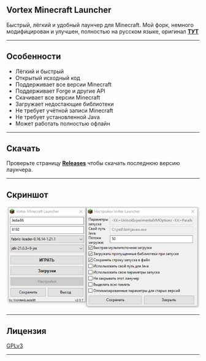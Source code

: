 ## Vortex Minecraft Launcher

Быстрый, лёгкий и удобный лаунчер для Minecraft. Мой форк, немного модифицирован и улучшен, полностью на русском языке, оригинал [**ТУТ**](https://github.com/Kron4ek/minecraft-vortex-launcher/)

---

## Особенности

* Лёгкий и быстрый
* Открытый исходный код
* Поддерживает все версии Minecraft
* Поддерживает Forge и другие API
* Скачивает все версии Minecraft
* Загружает недостающие библиотеки
* Не требует учётной записи Minecraft
* Не требует установленной Java
* Может работать полностью офлайн

---

## Скачать

Проверьте страницу [**Releases**](https://github.com/jedai86/minecraft-vortex-launcher/releases) чтобы скачать последнюю версию лаунчера.

---

## Скриншот


![main window](https://github.com/jedai86/minecraft-vortex-launcher/blob/master/Vlauncher.png)


---

## Лицензия

[GPLv3](https://github.com/jedai86/minecraft-vortex-launcher/blob/master/LICENSE.txt)

---
